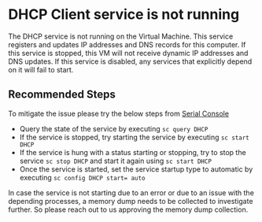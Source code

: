 <properties
pageTitle="DHCP not running"
description="DHCP Service not running"
infoBubbleText="DHCP Service not running on your VM preventing network connectivity"
service="microsoft.compute"
resource="virtualmachines"
authors="manavis"
displayOrder=""
articleId="vmhealthsignal_f149f2b5-881f-4d4b-8e41-4b428e9e822d"
diagnosticScenario="DHCP Service not running"
selfHelpType="diagnostics"
supportTopicIds="32411835"
resourceTags="windows"
productPesIds="14749"
cloudEnvironments="public"
/>

# DHCP Client service is not running
<!--issueDescription-->
The DHCP service is not running on the Virtual Machine. This service registers and updates IP addresses and DNS records for this computer. If this service is stopped, this VM will not receive dynamic IP addresses and DNS updates. If this service is disabled, any services that explicitly depend on it will fail to start.
<!--/issueDescription-->

## **Recommended Steps**
To mitigate the issue please try the below steps from [Serial Console](https://docs.microsoft.com/azure/virtual-machines/windows/serial-console)
  * Query the state of the service by executing `sc query DHCP`
  * If the service is stopped, try starting the service by executing `sc start DHCP`
  * If the service is hung with a status starting or stopping, try to stop the service `sc stop DHCP` and start it again using `sc start DHCP`
  * Once the service is started, set the service startup type to automatic by executing `sc config DHCP start= auto`

In case the service is not starting due to an error or due to an issue with the depending processes, a memory dump needs to be collected to investigate further. So please reach out to us approving the memory dump collection.
